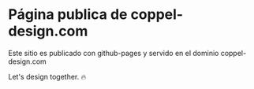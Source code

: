 # Página publica de coppel-design.com

Este sitio es publicado con github-pages y servido en el dominio coppel-design.com

Let's design together. 🔥
